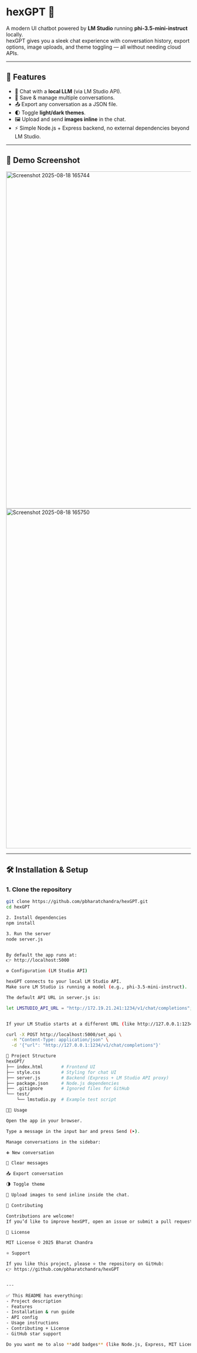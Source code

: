 # hexGPT 🤖

A modern UI chatbot powered by **LM Studio** running **phi-3.5-mini-instruct** locally.  
hexGPT gives you a sleek chat experience with conversation history, export options, image uploads, and theme toggling — all without needing cloud APIs.

---

## 🚀 Features

- 💬 Chat with a **local LLM** (via LM Studio API).
- 📝 Save & manage multiple conversations.
- 📤 Export any conversation as a JSON file.
- 🌓 Toggle **light/dark themes**.
- 🖼️ Upload and send **images inline** in the chat.
- ⚡ Simple Node.js + Express backend, no external dependencies beyond LM Studio.

---

## 📸 Demo Screenshot

<img width="1918" height="919" alt="Screenshot 2025-08-18 165744" src="https://github.com/user-attachments/assets/cfc08a62-296a-4ee3-af02-6e449f618adf" />
<img width="1919" height="927" alt="Screenshot 2025-08-18 165750" src="https://github.com/user-attachments/assets/d2924095-456b-4309-958f-9b2306174967" />



---

## 🛠️ Installation & Setup

### 1. Clone the repository
```bash
git clone https://github.com/pbharatchandra/hexGPT.git
cd hexGPT

2. Install dependencies
npm install

3. Run the server
node server.js


By default the app runs at:
👉 http://localhost:5000

⚙️ Configuration (LM Studio API)

hexGPT connects to your local LM Studio API.
Make sure LM Studio is running a model (e.g., phi-3.5-mini-instruct).

The default API URL in server.js is:

let LMSTUDIO_API_URL = "http://172.19.21.241:1234/v1/chat/completions";


If your LM Studio starts at a different URL (like http://127.0.0.1:1234), update it in server.js or send a POST request to dynamically update it:

curl -X POST http://localhost:5000/set_api \
  -H "Content-Type: application/json" \
  -d '{"url": "http://127.0.0.1:1234/v1/chat/completions"}'

📂 Project Structure
hexGPT/
├── index.html       # Frontend UI
├── style.css        # Styling for chat UI
├── server.js        # Backend (Express + LM Studio API proxy)
├── package.json     # Node.js dependencies
├── .gitignore       # Ignored files for GitHub
└── test/
    └── lmstudio.py  # Example test script

🧑‍💻 Usage

Open the app in your browser.

Type a message in the input bar and press Send (➤).

Manage conversations in the sidebar:

➕ New conversation

🧹 Clear messages

📤 Export conversation

🌗 Toggle theme

📎 Upload images to send inline inside the chat.

🤝 Contributing

Contributions are welcome!
If you’d like to improve hexGPT, open an issue or submit a pull request.

📜 License

MIT License © 2025 Bharat Chandra

⭐ Support

If you like this project, please ⭐ the repository on GitHub:
👉 https://github.com/pbharatchandra/hexGPT


---

✅ This README has everything:  
- Project description  
- Features  
- Installation & run guide  
- API config  
- Usage instructions  
- Contributing + License  
- GitHub star support  

Do you want me to also **add badges** (like Node.js, Express, MIT License, Stars) at the top for a more professional look?


